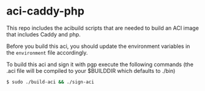 # aci-caddy-php

This repo includes the acibuild scripts that are needed to build an ACI image that includes Caddy and php.

Before you build this aci, you should update the environment variables in the `environment` file accordingly.

To build this aci and sign it with pgp execute the following commands (the .aci file will be compiled to your $BUILDDIR which defaults to ./bin)

```sh
$ sudo ./build-aci && ./sign-aci
```
